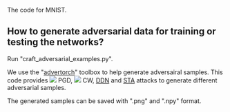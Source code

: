 The code for MNIST.

## How to generate adversarial data for training or testing the networks?
Run "craft_adversarial_examples.py".

We use the "[advertorch](https://github.com/BorealisAI/advertorch)" toolbox to help generate adversairal samples. This code provides ![](http://latex.codecogs.com/svg.latex?L_{\infty}) PGD, ![](http://latex.codecogs.com/svg.latex?L_{2}) CW, [DDN](https://arxiv.org/abs/1811.09600) and [STA](https://openreview.net/forum?id=HyydRMZC-) attacks to generate different adversarial samples.

The generated samples can be saved with ".png" and ".npy" format.
